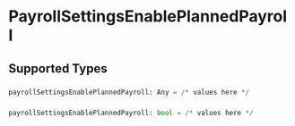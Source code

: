 # PayrollSettingsEnablePlannedPayroll


## Supported Types

### 

```python
payrollSettingsEnablePlannedPayroll: Any = /* values here */
```

### 

```python
payrollSettingsEnablePlannedPayroll: bool = /* values here */
```

